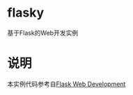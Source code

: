 # flasky
基于Flask的Web开发实例

# 说明
本实例代码参考自[Flask Web Development](https://github.com/miguelgrinberg/flasky)
